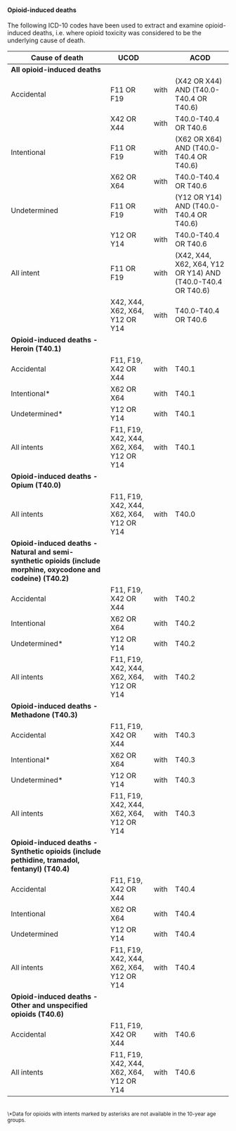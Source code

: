 #### Opioid-induced deaths
The following ICD-10 codes have been used to extract and examine opioid-induced deaths, i.e. where opioid toxicity was considered to be the underlying cause of death.
<br>

| **Cause of death** | **UCOD**        |                 | **ACOD**        |
| --- | --- | --- | ---|
| **All opioid-induced deaths**  |                 |                 |                 |
| Accidental    | F11 OR F19      | with  &nbsp; | (X42 OR X44) AND (T40.0-T40.4 OR T40.6)    |
|                 | X42 OR X44      | with            | T40.0-T40.4 OR T40.6           |
| Intentional   | F11 OR F19      | with            | (X62 OR X64) AND (T40.0-T40.4 OR T40.6)          |
|                 | X62 OR X64      | with            | T40.0-T40.4 OR T40.6           |
| Undetermined  | F11 OR F19      | with            | (Y12 OR Y14) AND (T40.0-T40.4 OR  T40.6)          |
|                 | Y12 OR Y14      | with            | T40.0-T40.4 OR T40.6           |
| All intent    | F11 OR F19      | with            | (X42, X44, X62, X64, Y12 OR Y14) AND (T40.0-T40.4 OR T40.6) |
|                 | X42, X44, X62, X64, Y12 OR Y14 | with            | T40.0-T40.4 OR T40.6 |
| **Opioid-induced deaths - Heroin (T40.1)** |                 |                 |                 |
| Accidental    | F11, F19, X42 OR X44  | with            | T40.1           |
| Intentional*  | X62 OR X64      | with            | T40.1           |
| Undetermined* | Y12 OR Y14      | with            | T40.1           |
| All intents   | F11, F19, X42, X44, X62, X64, Y12 OR Y14 &nbsp; | with            | T40.1           |
| **Opioid-induced deaths - Opium (T40.0)** | | | |
| All intents   | F11, F19, X42, X44, X62, X64, Y12 OR Y14 | with            | T40.0           |
| **Opioid-induced deaths - Natural and semi-synthetic opioids (include morphine, oxycodone and codeine) (T40.2)** | | | |
| Accidental    | F11, F19, X42 OR X44  | with            | T40.2           |
| Intentional   | X62 OR X64      | with            | T40.2           |
| Undetermined* | Y12 OR Y14      | with            | T40.2           |
| All intents   | F11, F19, X42, X44, X62, X64, Y12 OR Y14 | with            | T40.2           |
| **Opioid-induced deaths - Methadone (T40.3)**  | | | |
| Accidental    | F11, F19, X42 OR X44  | with            | T40.3           |
| Intentional*  | X62 OR X64      | with            | T40.3           |
| Undetermined* | Y12 OR Y14      | with            | T40.3           |
| All intents   | F11, F19, X42, X44, X62, X64, Y12 OR Y14 | with            | T40.3           |
| **Opioid-induced deaths - Synthetic opioids (include pethidine, tramadol, fentanyl) (T40.4)** | | | |
| Accidental    | F11, F19, X42 OR X44  | with            | T40.4           |
| Intentional   | X62 OR X64      | with            | T40.4           |
| Undetermined  | Y12 OR Y14      | with            | T40.4           |
| All intents   | F11, F19, X42, X44, X62, X64, Y12 OR Y14 &nbsp; | with            | T40.4           |
| **Opioid-induced deaths - Other and unspecified opioids (T40.6)** | | | |
| Accidental    | F11, F19, X42 OR X44 | with            | T40.6           |
| All intents   | F11, F19, X42, X44, X62, X64, Y12 OR Y14 | with            | T40.6           |
<br>
<small>
\*Data for opioids with intents marked by asterisks are not available in the 10-year age groups.
</small>